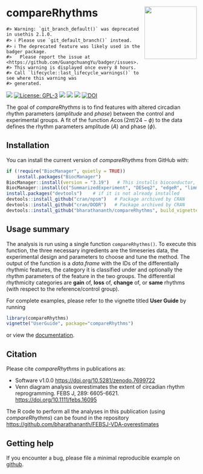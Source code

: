 
<!-- README.md is generated from README.Rmd. Please edit that file -->

# compareRhythms <img src='man/figures/logo.png' align="right" height="138.5" />

<!-- badges: start -->

    #> Warning: `git_branch_default()` was deprecated in usethis 2.1.0.
    #> ℹ Please use `git_default_branch()` instead.
    #> ℹ The deprecated feature was likely used in the badger package.
    #>   Please report the issue at <https://github.com/GuangchuangYu/badger/issues>.
    #> This warning is displayed once every 8 hours.
    #> Call `lifecycle::last_lifecycle_warnings()` to see where this warning was
    #> generated.

[![](https://img.shields.io/badge/devel%20version-1.1.0-green.svg)](https://github.com/compareRhythms)
[![License:
GPL-3](https://img.shields.io/badge/license-GPL--3-blue.svg)](https://cran.r-project.org/web/licenses/GPL-3)
[![](https://codecov.io/gh/bharathananth/compareRhythms/branch/master/graph/badge.svg)](https://app.codecov.io/gh/bharathananth/compareRhythms)
[![](https://img.shields.io/badge/lifecycle-stable-brightgreen.svg)](https://lifecycle.r-lib.org/articles/stages.html#stable)
[![](https://img.shields.io/badge/doi-10.1111/febs.16095-yellow.svg)](https://doi.org/10.1111/febs.16095)
[![DOI](https://zenodo.org/badge/314899899.svg)](https://zenodo.org/badge/latestdoi/314899899)
<!-- badges: end -->

The goal of *compareRhythms* is to find features with altered circadian
rhythm parameters (*amplitude* and *phase*) between the control and
experimental groups. A fit of the function $A\cos(2\pi t/24 - \phi)$ to
the data defines the rhythm parameters amplitude ($A$) and phase
($\phi$).

## Installation

You can install the current version of *compareRhythms* from GitHub
with:

``` r
if (!require("BiocManager", quietly = TRUE))
    install.packages("BiocManager")
BiocManager::install(version = "3.19")   # This installs bioconductor, but version 3.15 onwards are also ok
BiocManager::install(c("SummarizedExperiment", "DESeq2", "edgeR", "limma", "rain")) # Packages needed by compareRhythms
install.packages("devtools")    # if it is not already installed
devtools::install_github("cran/npsm")   # Package archived by CRAN
devtools::install_github("cran/DODR")   # Package archived by CRAN
devtools::install_github("bharathananth/compareRhythms", build_vignettes = TRUE, dependencies = TRUE)
```

## Usage summary

The analysis is run using a single function `compareRhythms()`. To
execute this function, the three necessary ingredients are the
timeseries data, the experimental design and parameters to choose and
tune the method. The output of the function is a *data.frame* with the
IDs of the differentially rhythmic features, the category it is
classified under and optionally the rhythm parameters of the feature in
the two groups. The differential rhythmicity categories are **gain** of,
**loss** of, **change** of, or **same** rhythms (with respect to the
reference/control group).

For complete examples, please refer to the vignette titled **User
Guide** by running

``` r
library(compareRhythms)
vignette("UserGuide", package="compareRhythms")
```

or view the
[documentation](https://bharathananth.github.io/compareRhythms/articles/UserGuide.html).

## Citation

Please cite *compareRhythms* in publications as:

- Software v1.0.0 <https://doi.org/10.5281/zenodo.7699722>
- Venn diagram analysis overestimates the extent of circadian rhythm
  reprogramming. FEBS J, 289: 6605-6621.
  <https://doi.org/10.1111/febs.16095>

The R code to perform all the analyses in this publication (using
*compareRhythms*) can be found in the repository
<https://github.com/bharathananth/FEBSJ-VDA-overestimates>

## Getting help

If you encounter a bug, please file a minimal reproducible example on
[github](https://github.com/bharathananth/compareRhythms/issues).
